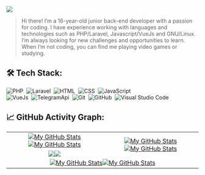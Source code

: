 [![](./src/header_.png)](#)

> Hi there! I’m a 16-year-old junior back-end developer with a passion for coding. I have experience working with languages and technologies such as PHP/Laravel, Javascript/VueJs and GNU/Linux. I’m always looking for new challenges and opportunities to learn. When I’m not coding, you can find me playing video games or studying.

## 🛠️ Tech Stack:
![PHP](https://img.shields.io/badge/-PHP-555?style=flat&logo=php)&nbsp;
![Laravel](https://img.shields.io/badge/-Laravel-555?style=flat&logo=laravel)&nbsp;
![HTML](https://img.shields.io/badge/-HTML-555?style=flat&logo=html5)&nbsp;
![CSS](https://img.shields.io/badge/-CSS-555?style=flat&logo=css3)&nbsp;
![JavaScript](https://img.shields.io/badge/-JavaScript-555?style=flat&logo=javascript)\
![VueJs](https://img.shields.io/badge/-VueJs-555?style=flat&logo=vue.js)&nbsp;
![TelegramApi](https://img.shields.io/badge/-Telegram%20API-555?style=flat&logo=telegram)&nbsp;
![Git](https://img.shields.io/badge/-Git-555?style=flat&logo=git)&nbsp;
![GitHub](https://img.shields.io/badge/-GitHub-555?style=flat&logo=github)&nbsp;
![Visual Studio Code](https://img.shields.io/badge/-Visual%20Studio%20Code-555?style=flat&logo=visual-studio-code&logoColor=007ACC)&nbsp;

## 📈 GitHub Activity Graph:

<table>
    <tr>
        <td align="center"><a href="https://github.com/vaibhavvikas#gh-light-mode-only"><img src="https://github-readme-stats.vercel.app/api?username=mahdiyarghd&show_icons=true&theme=default&include_all_commits=true#gh-light-mode-only" alt="My GitHub Stats"/></a><a href="https://github.com/mahdiyarghd#gh-dark-mode-only"><img src="https://github-readme-stats.vercel.app/api?username=mahdiyarghd&show_icons=true&theme=tokyonight&include_all_commits=true#gh-dark-mode-only" alt="My GitHub Stats"/></a></td>
        <td rowspan="2" align="center"><a href="https://github.com/mahdiyarghd#gh-light-mode-only"><img src="https://github-readme-stats.vercel.app/api/top-langs/?username=mahdiyarghd&theme=default&langs_count=8#gh-light-mode-only" alt="My GitHub Stats"/></a><a href="https://github.com/mahdiyarghd#gh-dark-mode-only"><img src="https://github-readme-stats.vercel.app/api/top-langs/?username=mahdiyarghd&theme=tokyonight&langs_count=8#gh-dark-mode-only" alt="My GitHub Stats"/></a></td>
    </tr>
    <tr>
        <td align="center"><a href="https://github.com/vaibhavvikas#gh-light-mode-only"><img src="https://github-readme-streak-stats.herokuapp.com/?user=MahdiyarGHD&theme=default"/></a><a href="https://github.com/vaibhavvikas#gh-dark-mode-only"><img src="https://github-readme-streak-stats.herokuapp.com/?user=vaibhavvikas&theme=tokyonight"/></a></td>
    </tr>
    <tr>
        <td colspan="2" align="center"><a href="https://github.com/vaibhavvikas#gh-light-mode-only"><img src="https://raw.githubusercontent.com/vaibhavvikas/vaibhavvikas/output/github-contribution-grid-snake-default.svg#gh-light-mode-only" alt="My GitHub Stats"/></a><a href="https://github.com/vaibhavvikas#gh-dark-mode-only"><img src="https://raw.githubusercontent.com/vaibhavvikas/vaibhavvikas/output/github-contribution-grid-snake-dark.svg#gh-dark-mode-only" alt="My GitHub Stats"/></a></td>
    </tr>
</table>
